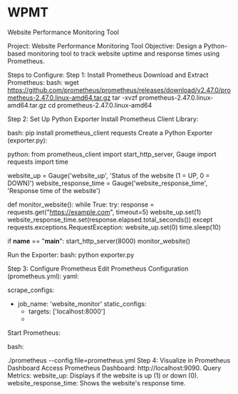 # WPMT
Website Performance Monitoring Tool

Project: Website Performance Monitoring Tool
Objective:
Design a Python-based monitoring tool to track website uptime and response times using Prometheus.

Steps to Configure:
Step 1: Install Prometheus
Download and Extract Prometheus:
bash:
wget https://github.com/prometheus/prometheus/releases/download/v2.47.0/prometheus-2.47.0.linux-amd64.tar.gz
tar -xvzf prometheus-2.47.0.linux-amd64.tar.gz
cd prometheus-2.47.0.linux-amd64

Step 2: Set Up Python Exporter
Install Prometheus Client Library:

bash:
pip install prometheus_client requests
Create a Python Exporter (exporter.py):

python:
from prometheus_client import start_http_server, Gauge
import requests
import time

website_up = Gauge('website_up', 'Status of the website (1 = UP, 0 = DOWN)')
website_response_time = Gauge('website_response_time', 'Response time of the website')

def monitor_website():
    while True:
        try:
            response = requests.get("https://example.com", timeout=5)
            website_up.set(1)
            website_response_time.set(response.elapsed.total_seconds())
        except requests.exceptions.RequestException:
            website_up.set(0)
        time.sleep(10)

if __name__ == "__main__":
    start_http_server(8000)
    monitor_website()
    
Run the Exporter:
bash:
python exporter.py

Step 3: Configure Prometheus
Edit Prometheus Configuration (prometheus.yml):
yaml:

scrape_configs:
  - job_name: 'website_monitor'
    static_configs:
      - targets: ['localhost:8000']
      - 
Start Prometheus:

bash:

./prometheus --config.file=prometheus.yml
Step 4: Visualize in Prometheus Dashboard
Access Prometheus Dashboard: http://localhost:9090.
Query Metrics:
website_up: Displays if the website is up (1) or down (0).
website_response_time: Shows the website's response time.
